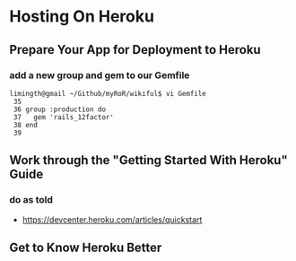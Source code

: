 
# Hosting On Heroku

## Prepare Your App for Deployment to Heroku

### add a new group and gem to our Gemfile
	limingth@gmail ~/Github/myRoR/wikiful$ vi Gemfile
	 35 
	 36 group :production do
	 37   gem 'rails_12factor'
	 38 end
	 39 


## Work through the "Getting Started With Heroku" Guide

### do as told

* https://devcenter.heroku.com/articles/quickstart


## Get to Know Heroku Better

